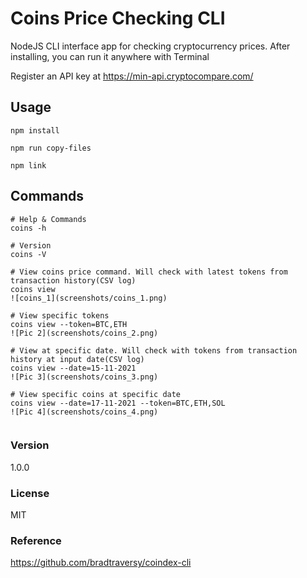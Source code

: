 # Coins Price Checking CLI

NodeJS CLI interface app for checking cryptocurrency prices. After installing, you can run it anywhere with Terminal

Register an API key at https://min-api.cryptocompare.com/

## Usage

```
npm install

npm run copy-files

npm link
```

## Commands

```
# Help & Commands
coins -h

# Version
coins -V

# View coins price command. Will check with latest tokens from transaction history(CSV log)
coins view
![coins_1](screenshots/coins_1.png)

# View specific tokens
coins view --token=BTC,ETH
![Pic 2](screenshots/coins_2.png)

# View at specific date. Will check with tokens from transaction history at input date(CSV log)
coins view --date=15-11-2021
![Pic 3](screenshots/coins_3.png)

# View specific coins at specific date
coins view --date=17-11-2021 --token=BTC,ETH,SOL
![Pic 4](screenshots/coins_4.png)


```

### Version

1.0.0

### License

MIT

### Reference
https://github.com/bradtraversy/coindex-cli
